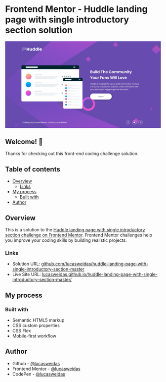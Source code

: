 # Frontend Mentor - Huddle landing page with single introductory section solution

![Preview for the Huddle landing page with single introductory section](./preview/desktop-preview.jpg)

## Welcome! 👋

Thanks for checking out this front-end coding challenge solution.

## Table of contents
- [Overview](#overview)
  - [Links](#links)
- [My process](#my-process)
  - [Built with](#built-with)
- [Author](#author)

## Overview

This is a solution to the [Huddle landing page with single introductory section challenge on Frontend Mentor](https://www.frontendmentor.io/challenges/huddle-landing-page-with-a-single-introductory-section-B_2Wvxgi0). Frontend Mentor challenges help you improve your coding skills by building realistic projects.

### Links

- Solution URL: [github.com/lucasweidas/huddle-landing-page-with-single-introductory-section-master](https://github.com/lucasweidas/huddle-landing-page-with-single-introductory-section-master)
- Live Site URL: [lucasweidas.github.io/huddle-landing-page-with-single-introductory-section-master/](https://lucasweidas.github.io/huddle-landing-page-with-single-introductory-section-master/)

## My process

### Built with

- Semantic HTML5 markup
- CSS custom properties
- CSS Flex
- Mobile-first workflow

## Author

- Github - [@lucasweidas](https://github.com/LucasWeidas)
- Frontend Mentor - [@lucasweidas](https://www.frontendmentor.io/profile/lucasweidas)
- CodePen - [@lucasweidas](https://codepen.io/lucasweidas)
